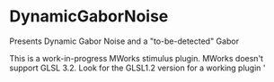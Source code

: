 DynamicGaborNoise
=================

Presents Dynamic Gabor Noise and a "to-be-detected" Gabor

This is a work-in-progress MWorks stimulus plugin.
MWorks doesn't support GLSL 3.2. Look for the GLSL1.2 version for a working plugin '
